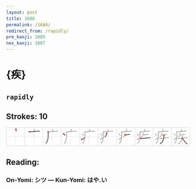 ```yaml
---
layout: post
title: 1686
permalink: /1686/
redirect_from: /rapidly/
pre_kanji: 1685
nex_kanji: 1687
---
```


# {疾}

## `rapidly`

## Strokes: 10

<div class="stroke"><img src="../images/E796BE.png" /></div>

## Reading:

### On-Yomi: シツ &mdash; Kun-Yomi: はや.い
